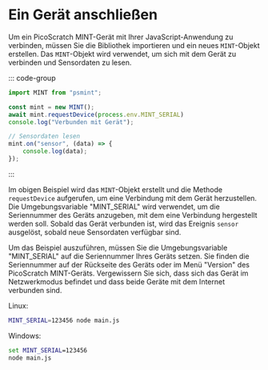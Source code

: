 # Ein Gerät anschließen

Um ein PicoScratch MINT-Gerät mit Ihrer JavaScript-Anwendung zu verbinden, müssen Sie die Bibliothek importieren und ein neues `MINT`-Objekt erstellen. Das `MINT`-Objekt wird verwendet, um sich mit dem Gerät zu verbinden und Sensordaten zu lesen.

::: code-group
```js [main.js]
import MINT from "psmint";

const mint = new MINT();
await mint.requestDevice(process.env.MINT_SERIAL)
console.log("Verbunden mit Gerät");

// Sensordaten lesen
mint.on("sensor", (data) => {
	console.log(data);
});
```
:::

Im obigen Beispiel wird das `MINT`-Objekt erstellt und die Methode `requestDevice` aufgerufen, um eine Verbindung mit dem Gerät herzustellen. Die Umgebungsvariable "MINT_SERIAL" wird verwendet, um die Seriennummer des Geräts anzugeben, mit dem eine Verbindung hergestellt werden soll. Sobald das Gerät verbunden ist, wird das Ereignis `sensor` ausgelöst, sobald neue Sensordaten verfügbar sind.

Um das Beispiel auszuführen, müssen Sie die Umgebungsvariable "MINT_SERIAL" auf die Seriennummer Ihres Geräts setzen. Sie finden die Seriennummer auf der Rückseite des Geräts oder im Menü "Version" des PicoScratch MINT-Geräts. Vergewissern Sie sich, dass sich das Gerät im Netzwerkmodus befindet und dass beide Geräte mit dem Internet verbunden sind.

Linux:
```bash
MINT_SERIAL=123456 node main.js
```

Windows:
```cmd
set MINT_SERIAL=123456
node main.js
```